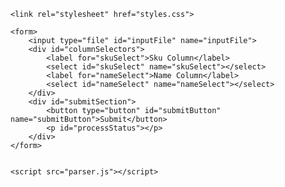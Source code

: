<!DOCTYPE html>

<html lang="en">
<head>
    <meta charset="UTF-8">
    <meta name="viewport" content="width=device-width, initial-scale=1.0">
    <title>Document</title>

    <link rel="stylesheet" href="styles.css">
    
<body>

    <form>
        <input type="file" id="inputFile" name="inputFile">
        <div id="columnSelectors">
            <label for="skuSelect">Sku Column</label>
            <select id="skuSelect" name="skuSelect"></select>
            <label for="nameSelect">Name Column</label>
            <select id="nameSelect" name="nameSelect"></select>
        </div>
        <div id="submitSection">
            <button type="button" id="submitButton" name="submitButton">Submit</button>
            <p id="processStatus"></p>
        </div>
    </form>
    

    <script src="parser.js"></script>
</head>
</body>
</html>
